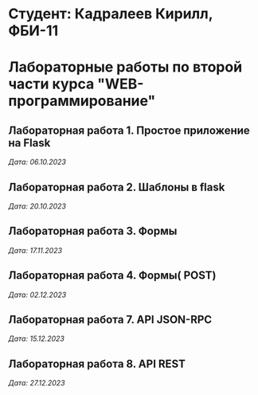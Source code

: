 # Студент: Кадралеев Кирилл, ФБИ-11

# Лабораторные работы по второй части курса "WEB-программирование"

## Лабораторная работа 1. Простое приложение на Flask

*Дата: 06.10.2023*

## Лабораторная работа 2. Шаблоны в flask

*Дата: 20.10.2023*

## Лабораторная работа 3. Формы

*Дата: 17.11.2023*

## Лабораторная работа 4. Формы( POST)

*Дата: 02.12.2023*

## Лабораторная работа 7. API JSON-RPC

*Дата: 15.12.2023*

## Лабораторная работа 8. API REST

*Дата: 27.12.2023*